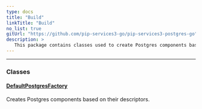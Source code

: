 ```yaml
---
type: docs
title: "Build"
linkTitle: "Build"
no_list: true
gitUrl: "https://github.com/pip-services3-go/pip-services3-postgres-go"
description: >
   This package contains classes used to create Postgres components based on their descriptors.
---
```

---


<div class="module-body"> 

### Classes

#### [DefaultPostgresFactory](default_postgres_factory)
Creates Postgres components based on their descriptors.


</div>

